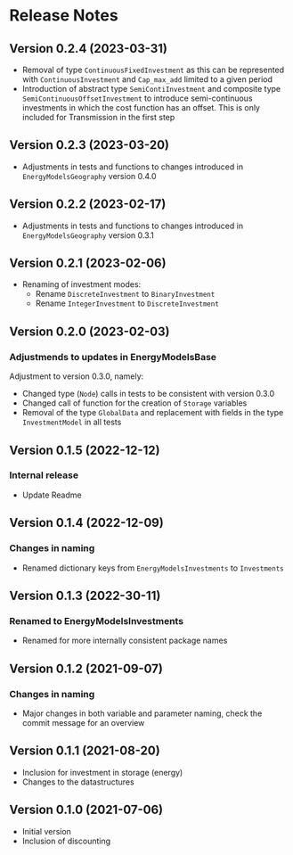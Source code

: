 Release Notes
=============

Version 0.2.4 (2023-03-31)
--------------------------
 * Removal of type `ContinuousFixedInvestment` as this can be represented with `ContinuousInvestment` and `Cap_max_add` limited to a given period
 * Introduction of abstract type `SemiContiInvestment` and composite type `SemiContinuousOffsetInvestment` to introduce semi-continuous investments in which the cost function has an offset. This is only included for Transmission in the first step

Version 0.2.3 (2023-03-20)
--------------------------
 * Adjustments in tests and functions to changes introduced in `EnergyModelsGeography` version 0.4.0

Version 0.2.2 (2023-02-17)
--------------------------
 * Adjustments in tests and functions to changes introduced in `EnergyModelsGeography` version 0.3.1

Version 0.2.1 (2023-02-06)
--------------------------
 * Renaming of investment modes:
    - Rename `DiscreteInvestment` to `BinaryInvestment`
    - Rename `IntegerInvestment` to `DiscreteInvestment`

Version 0.2.0 (2023-02-03)
--------------------------
### Adjustmends to updates in EnergyModelsBase
Adjustment to version 0.3.0, namely:
* Changed type (`Node`) calls in tests to be consistent with version 0.3.0
* Changed call of function for the creation of `Storage` variables
* Removal of the type `GlobalData` and replacement with fields in the type `InvestmentModel` in all tests

Version 0.1.5 (2022-12-12)
--------------------------
### Internal release
* Update Readme

Version 0.1.4 (2022-12-09)
--------------------------
### Changes in naming
 * Renamed dictionary keys from `EnergyModelsInvestments` to `Investments`

Version 0.1.3 (2022-30-11)
--------------------------
### Renamed to EnergyModelsInvestments
* Renamed for more internally consistent package names

Version 0.1.2 (2021-09-07)
--------------------------
### Changes in naming
* Major changes in both variable and parameter naming, check the commit message for an overview

Version 0.1.1 (2021-08-20)
--------------------------
* Inclusion for investment in storage (energy)
* Changes to the datastructures

Version 0.1.0 (2021-07-06)
--------------------------
* Initial version
* Inclusion of discounting
